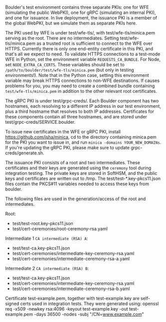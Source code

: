 Boulder's test environment contains three separate PKIs: one for WFE (simulating
the public WebPKI), one for gRPC (simulating an internal PKI), and one for
issuance. In live deployment, the issuance PKI is a member of the global WebPKI,
but we simulate them as separate PKIs here.

The PKI used by WFE is under test/wfe-tls/, with test/wfe-tls/minica.pem serving
as the root. There are no intermediates. Setting test/wfe-tls/minica.pem as
a trusted root is sufficient to connect to the WFE over HTTPS. Currently there
is only one end-entity certificate in this PKI, and that's all we expect to
need. To validate HTTPS connections to a test-mode WFE in Python, set the environment
variable `REQUESTS_CA_BUNDLE`. For Node, set `NODE_EXTRA_CA_CERTS`. These
variables should be set to `/path/to/boulder/test/wfe-tls/minica.pem` (but only
in testing environments!). Note that in the Python case, setting this environment
variable may break HTTPS connections to non-WFE destinations. If causes problems
for you, you may need to create a combined bundle containing
`test/wfe-tls/minica.pem` in addition to the other relevant root certificates.

The gRPC PKI is under test/grpc-creds/. Each Boulder component has two
hostnames, each resolving to a different IP address in our test environment,
plus a third hostname that resolves to both IP addresses. Certificates for these
components contain all three hostnames, and are stored under
test/grpc-creds/SERVICE.boulder.

To issue new certificates in the WFE or gRPC PKI, install
https://github.com/jsha/minica, cd to the directory containing minica.pem for
the PKI you want to issue in, and run `minica -domains YOUR_NEW_DOMAINs`. If
you're updating the gRPC PKI, please make sure to update grpc-creds/generate.sh.

The issuance PKI consists of a root and two intermediates. These certificates and
their keys are generated using the `ceremony` tool during integration testing. The
private keys are stored in SoftHSM, and the public keys and certificates are
written out to /tmp. The test/test-*.key-pkcs11.json files contain the PKCS#11
variables needed to access these keys from boulder.

The following files are used in the generation/access of the root and intermediates.

Root:
   * test/test-root.key-pkcs11.json
   * test/cert-ceremonies/root-ceremony-rsa.yaml

Intermediate 1 `CA intermediate (RSA) A`:
   * test/test-ca.key-pkcs11.json
   * test/cert-ceremonies/intermediate-key-ceremony-rsa.yaml
   * test/cert-ceremonies/intermediate-ceremony-rsa-a.yaml

Intermediate 2 `CA intermediate (RSA) B`:
   * test/test-ca.key-pkcs11.json
   * test/cert-ceremonies/intermediate-key-ceremony-rsa.yaml
   * test/cert-ceremonies/intermediate-ceremony-rsa-b.yaml

Certificate test-example.pem, together with test-example.key are self-signed
certs used in integration tests. They were generated using:
   openssl req -x509 -newkey rsa:4096 -keyout test-example.key -out test-example.pem -days 36500 -nodes  -subj "/CN=www.example.com"
